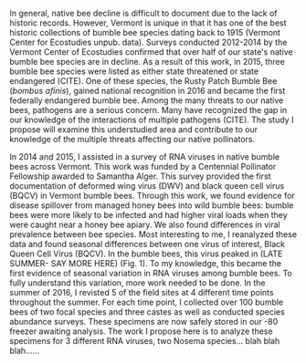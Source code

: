 In general, native bee decline is difficult to document due to the lack of historic records. However, Vermont is unique in that it has one of the best historic collections of bumble bee species dating back to 1915 (Vermont Center for Ecostudies unpub. data). Surveys conducted 2012-2014 by the Vermont Center of Ecostudies confirmed that over half of our state's native bumble bee species are in decline. As a result of this work, in 2015, three bumble bee species were listed as either state threatened or state endangered (CITE). One of these species, the Rusty Patch Bumble Bee (*bombus afinis*), gained national recognition in 2016 and became the first federally endangered bumble bee. Among the many threats to our native bees, pathogens are a serious concern.  Many have recognized the gap in our knowledge of the interactions of multiple pathogens (CITE). The study I propose will examine this understudied area and contribute to our knowledge of the multiple threats affecting our native pollinators.  



In 2014 and 2015, I assisted in a survey of RNA viruses in native bumble bees across Vermont. This work was funded by a Centennial Pollinator Fellowship awarded to Samantha Alger. This survey provided the first documentation of deformed wing virus (DWV) and black queen cell virus (BQCV) in Vermont bumble bees. Through this work, we found evidence for disease spillover from managed honey bees into wild bumble bees: bumble bees were more likely to be infected and had higher viral loads when they were caught near a honey bee apiary. We also found differences in viral prevalence between bee species. Most interesting to me, I reanalyzed these data and found seasonal differences between one virus of interest, Black Queen Cell Virus (BQCV). In the bumble bees, this virus peaked in (LATE SUMMER- SAY MORE HERE) (Fig. 1). To my knowledge, this became the first evidence of seasonal variation in RNA viruses among bumble bees. To fully understand this variation, more work needed to be done. In the summer of 2016, I revisted 5 of the field sites at 4 different time points throughout the summer. For each time point, I collected over 100 bumble bees of two focal species and three castes as well as conducted species abundance surveys. These specimens are now safely stored in our -80 freezer awaiting analysis. The work I propose here is to analyze these specimens for 3 different RNA viruses, two Nosema species… blah blah blah…...